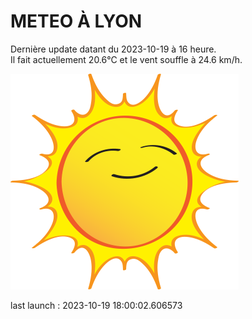 # METEO À LYON

Dernière update datant du 2023-10-19 à 16 heure.  
Il fait actuellement 20.6°C et le vent souffle à 24.6 km/h.      

![](./.github/sun.png)

last launch : 2023-10-19 18:00:02.606573

